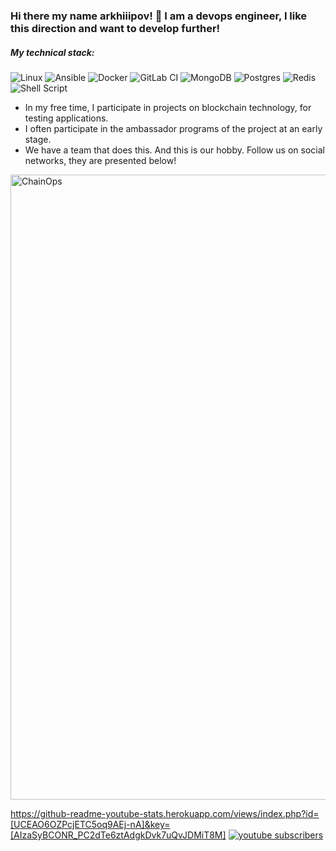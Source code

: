 ### Hi there my name arkhiiipov! 👋 I am a devops engineer, I like this direction and want to develop further!

##### My technical stack:


![Linux](https://img.shields.io/badge/Linux-FCC624?style=for-the-badge&logo=linux&logoColor=black)
![Ansible](https://img.shields.io/badge/ansible-%231A1918.svg?style=for-the-badge&logo=ansible&logoColor=white)
![Docker](https://img.shields.io/badge/docker-%230db7ed.svg?style=for-the-badge&logo=docker&logoColor=white)
![GitLab CI](https://img.shields.io/badge/gitlab%20ci-%23181717.svg?style=for-the-badge&logo=gitlab&logoColor=green)
![MongoDB](https://img.shields.io/badge/MongoDB-%234ea94b.svg?style=for-the-badge&logo=mongodb&logoColor=white)
![Postgres](https://img.shields.io/badge/postgres-%23316192.svg?style=for-the-badge&logo=postgresql&logoColor=white)
![Redis](https://img.shields.io/badge/redis-%23DD0031.svg?style=for-the-badge&logo=redis&logoColor=white)
![Shell Script](https://img.shields.io/badge/shell_script-%23121011.svg?style=for-the-badge&logo=gnu-bash&logoColor=white)

* In my free time, I participate in projects on blockchain technology, for testing applications.
* I often participate in the ambassador programs of the project at an early stage.
* We have a team that does this. And this is our hobby. Follow us on social networks, they are presented below!

<img src="https://media.giphy.com/media/vd3gFQKHEe92rEdsy3/giphy.gif" alt="ChainOps"  width="1000" />

https://github-readme-youtube-stats.herokuapp.com/views/index.php?id=[UCEAO6OZPcjETC5oq9AEj-nA]&key=[AIzaSyBCONR_PC2dTe6ztAdgkDvk7uQvJDMiT8M]
<a href="https://www.youtube.com/channel/[UCEAO6OZPcjETC5oq9AEj-nA]">
 <img alt="youtube subscribers" src="https://github-readme-youtube-stats.herokuapp.com/subscribers/index.php?id=[UCEAO6OZPcjETC5oq9AEj-nA]&key=[AIzaSyBCONR_PC2dTe6ztAdgkDvk7uQvJDMiT8M]"/>
</a>
